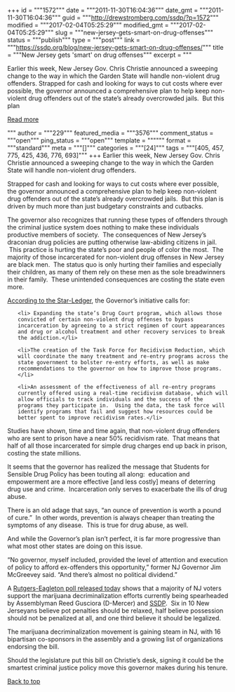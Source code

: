+++
id = """1572"""
date = """2011-11-30T16:04:36"""
date_gmt = """2011-11-30T16:04:36"""
guid = """http://drewstromberg.com/ssdp/?p=1572"""
modified = """2017-02-04T05:25:29"""
modified_gmt = """2017-02-04T05:25:29"""
slug = """new-jersey-gets-smart-on-drug-offenses"""
status = """publish"""
type = """post"""
link = """https://ssdp.org/blog/new-jersey-gets-smart-on-drug-offenses/"""
title = """New Jersey gets &#039;smart&#039; on drug offenses"""
excerpt = """<p>Earlier this week, New Jersey Gov. Chris Christie announced a sweeping change to the way in which the Garden State will handle non-violent drug offenders. Strapped for cash and looking for ways to cut costs where ever possible, the governor announced a comprehensive plan to help keep non-violent drug offenders out of the state’s already overcrowded jails.  But this plan</p>
<div class="h10"></div>
<p><a class="more-link2 flat" href="https://ssdp.org/blog/new-jersey-gets-smart-on-drug-offenses/">Read more</a></p>
"""
author = """229"""
featured_media = """3576"""
comment_status = """open"""
ping_status = """open"""
template = """"""
format = """standard"""
meta = """[]"""
categories = """[24]"""
tags = """[405, 457, 775, 425, 436, 776, 693]"""
+++
Earlier this week, New Jersey Gov. Chris Christie announced a sweeping change to the way in which the Garden State will handle non-violent drug offenders.



Strapped for cash and looking for ways to cut costs where ever possible, the governor announced a comprehensive plan to help keep non-violent drug offenders out of the state’s already overcrowded jails.  But this plan is driven by much more than just budgetary constraints and cutbacks.



The governor also recognizes that running these types of offenders through the criminal justice system does nothing to make these individuals productive members of society.  The consequences of New Jersey’s draconian drug policies are putting otherwise law-abiding citizens in jail.  This practice is hurting the state’s poor and people of color the most.  The majority of those incarcerated for non-violent drug offenses in New Jersey are black men.  The status quo is only hurting their families and especially their children, as many of them rely on these men as the sole breadwinners in their family.  These unintended consequences are costing the state even more.



<a href="http://www.nj.com/news/index.ssf/2011/11/gov_christie_to_offer_non-viol.html" target="_blank">According to the Star-Ledger</a>, the Governor&#8217;s initiative calls for:

<ul>

	<li> Expanding the state’s Drug Court program, which allows those convicted of certain non-violent drug offenses to bypass incarceration by agreeing to a strict regimen of court appearances and drug or alcohol treatment and other recovery services to break the addiction.</li>

	<li>The creation of the Task Force for Recidivism Reduction, which will coordinate the many treatment and re-entry programs across the state government to bolster re-entry efforts, as well as make recommendations to the governor on how to improve those programs.</li>

	<li>An assessment of the effectiveness of all re-entry programs currently offered using a real-time recidivism database, which will allow officials to track individuals and the success of the programs they participate in.  Using the data, the task force will identify programs that fail and suggest how resources could be better spent to improve recidivism rates.</li>

</ul>

Studies have shown, time and time again, that non-violent drug offenders who are sent to prison have a near 50% recidivism rate.  That means that half of all those incarcerated for simple drug charges end up back in prison, costing the state millions.



It seems that the governor has realized the message that Students for Sensible Drug Policy has been touting all along:  education and empowerment are a more effective [and less costly] means of deterring drug use and crime.  Incarceration only serves to exacerbate the ills of drug abuse.



There is an old adage that says, “an ounce of prevention is worth a pound of cure.”  In other words, prevention is always cheaper than treating the symptoms of any disease.  This is true for drug abuse, as well.

And while the Governor’s plan isn’t perfect, it is far more progressive than what most other states are doing on this issue.



&#8220;No governor, myself included, provided the level of attention and execution of policy to afford ex-offenders this opportunity,&#8221; former NJ Governor Jim McGreevey said. &#8220;And there’s almost no political dividend.&#8221;



A <a href="http://www.newjerseynewsroom.com/state/poll-majority-of-new-jerseyans-support-marijuana-decriminalization" target="_blank">Rutgers-Eagleton poll released today</a> shows that a majority of NJ voters support the marijuana decriminalization efforts currently being spearheaded by Assemblyman Reed Gusciora (D-Mercer) and <a href="http://www.ssdp.org/">SSDP</a>.  Six in 10 New Jerseyans believe pot penalties should be relaxed, half believe possession should not be penalized at all, and one third believe it should be legalized.



The marijuana decriminalization movement is gaining steam in NJ, with 16 bipartisan co-sponsors in the assembly and a growing list of organizations endorsing the bill.



Should the legislature put this bill on Christie’s desk, signing it could be the smartest criminal justice policy move this governor makes during his tenure.



<a title="Back to Top" href="http://ssdp.org/news/blog/new-jersey-gets-smart-on-drug-offenses#top">Back to top</a>

